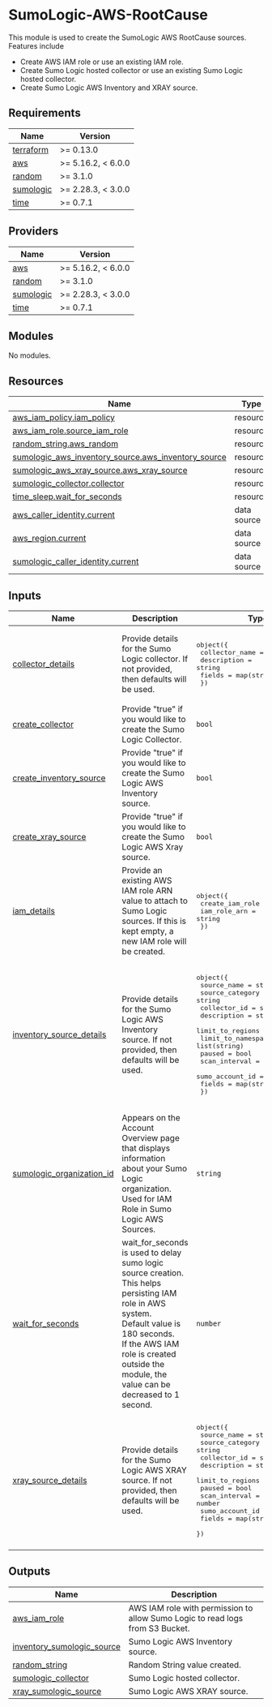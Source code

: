 # SumoLogic-AWS-RootCause

This module is used to create the SumoLogic AWS RootCause sources. Features include
- Create AWS IAM role or use an existing IAM role.
- Create Sumo Logic hosted collector or use an existing Sumo Logic hosted collector.
- Create Sumo Logic AWS Inventory and XRAY source.

## Requirements

| Name | Version |
|------|---------|
| <a name="requirement_terraform"></a> [terraform](#requirement\_terraform) | >= 0.13.0 |
| <a name="requirement_aws"></a> [aws](#requirement\_aws) | >= 5.16.2, < 6.0.0 |
| <a name="requirement_random"></a> [random](#requirement\_random) | >= 3.1.0 |
| <a name="requirement_sumologic"></a> [sumologic](#requirement\_sumologic) | >= 2.28.3, < 3.0.0 |
| <a name="requirement_time"></a> [time](#requirement\_time) | >= 0.7.1 |

## Providers

| Name | Version |
|------|---------|
| <a name="provider_aws"></a> [aws](#provider\_aws) | >= 5.16.2, < 6.0.0 |
| <a name="provider_random"></a> [random](#provider\_random) | >= 3.1.0 |
| <a name="provider_sumologic"></a> [sumologic](#provider\_sumologic) | >= 2.28.3, < 3.0.0 |
| <a name="provider_time"></a> [time](#provider\_time) | >= 0.7.1 |

## Modules

No modules.

## Resources

| Name | Type |
|------|------|
| [aws_iam_policy.iam_policy](https://registry.terraform.io/providers/hashicorp/aws/latest/docs/resources/iam_policy) | resource |
| [aws_iam_role.source_iam_role](https://registry.terraform.io/providers/hashicorp/aws/latest/docs/resources/iam_role) | resource |
| [random_string.aws_random](https://registry.terraform.io/providers/hashicorp/random/latest/docs/resources/string) | resource |
| [sumologic_aws_inventory_source.aws_inventory_source](https://registry.terraform.io/providers/SumoLogic/sumologic/latest/docs/resources/aws_inventory_source) | resource |
| [sumologic_aws_xray_source.aws_xray_source](https://registry.terraform.io/providers/SumoLogic/sumologic/latest/docs/resources/aws_xray_source) | resource |
| [sumologic_collector.collector](https://registry.terraform.io/providers/SumoLogic/sumologic/latest/docs/resources/collector) | resource |
| [time_sleep.wait_for_seconds](https://registry.terraform.io/providers/hashicorp/time/latest/docs/resources/sleep) | resource |
| [aws_caller_identity.current](https://registry.terraform.io/providers/hashicorp/aws/latest/docs/data-sources/caller_identity) | data source |
| [aws_region.current](https://registry.terraform.io/providers/hashicorp/aws/latest/docs/data-sources/region) | data source |
| [sumologic_caller_identity.current](https://registry.terraform.io/providers/SumoLogic/sumologic/latest/docs/data-sources/caller_identity) | data source |

## Inputs

| Name | Description | Type | Default | Required |
|------|-------------|------|---------|:--------:|
| <a name="input_collector_details"></a> [collector\_details](#input\_collector\_details) | Provide details for the Sumo Logic collector. If not provided, then defaults will be used. | <pre>object({<br>    collector_name = string<br>    description    = string<br>    fields         = map(string)<br>  })</pre> | <pre>{<br>  "collector_name": "SumoLogic RootCause Collector <Random ID>",<br>  "description": "This collector is created using Sumo Logic terraform AWS Root Cause module.",<br>  "fields": {}<br>}</pre> | no |
| <a name="input_create_collector"></a> [create\_collector](#input\_create\_collector) | Provide "true" if you would like to create the Sumo Logic Collector. | `bool` | n/a | yes |
| <a name="input_create_inventory_source"></a> [create\_inventory\_source](#input\_create\_inventory\_source) | Provide "true" if you would like to create the Sumo Logic AWS Inventory source. | `bool` | n/a | yes |
| <a name="input_create_xray_source"></a> [create\_xray\_source](#input\_create\_xray\_source) | Provide "true" if you would like to create the Sumo Logic AWS Xray source. | `bool` | n/a | yes |
| <a name="input_iam_details"></a> [iam\_details](#input\_iam\_details) | Provide an existing AWS IAM role ARN value to attach to Sumo Logic sources. If this is kept empty, a new IAM role will be created. | <pre>object({<br>    create_iam_role = bool<br>    iam_role_arn    = string<br>  })</pre> | <pre>{<br>  "create_iam_role": true,<br>  "iam_role_arn": null<br>}</pre> | no |
| <a name="input_inventory_source_details"></a> [inventory\_source\_details](#input\_inventory\_source\_details) | Provide details for the Sumo Logic AWS Inventory source. If not provided, then defaults will be used. | <pre>object({<br>    source_name         = string<br>    source_category     = string<br>    collector_id        = string<br>    description         = string<br>    limit_to_regions    = list(string)<br>    limit_to_namespaces = list(string)<br>    paused              = bool<br>    scan_interval       = number<br>    sumo_account_id     = number<br>    fields              = map(string)<br>  })</pre> | <pre>{<br>  "collector_id": "",<br>  "description": "This source is created using Sumo Logic terraform AWS RootCause module to collect AWS inventory metadata.",<br>  "fields": {},<br>  "limit_to_namespaces": [],<br>  "limit_to_regions": [],<br>  "paused": false,<br>  "scan_interval": 300000,<br>  "source_category": "Labs/inventory",<br>  "source_name": "Inventory Source",<br>  "sumo_account_id": 926226587429<br>}</pre> | no |
| <a name="input_sumologic_organization_id"></a> [sumologic\_organization\_id](#input\_sumologic\_organization\_id) | Appears on the Account Overview page that displays information about your Sumo Logic organization. Used for IAM Role in Sumo Logic AWS Sources. | `string` | n/a | yes |
| <a name="input_wait_for_seconds"></a> [wait\_for\_seconds](#input\_wait\_for\_seconds) | wait\_for\_seconds is used to delay sumo logic source creation. This helps persisting IAM role in AWS system.<br>        Default value is 180 seconds.<br>        If the AWS IAM role is created outside the module, the value can be decreased to 1 second. | `number` | `180` | no |
| <a name="input_xray_source_details"></a> [xray\_source\_details](#input\_xray\_source\_details) | Provide details for the Sumo Logic AWS XRAY source. If not provided, then defaults will be used. | <pre>object({<br>    source_name      = string<br>    source_category  = string<br>    collector_id     = string<br>    description      = string<br>    limit_to_regions = list(string)<br>    paused           = bool<br>    scan_interval    = number<br>    sumo_account_id  = number<br>    fields           = map(string)<br>  })</pre> | <pre>{<br>  "collector_id": "",<br>  "description": "This source is created using Sumo Logic terraform AWS RootCause module to collect AWS Xray metrics.",<br>  "fields": {},<br>  "limit_to_regions": [],<br>  "paused": false,<br>  "scan_interval": 300000,<br>  "source_category": "Labs/xray",<br>  "source_name": "Xray Source",<br>  "sumo_account_id": 926226587429<br>}</pre> | no |

## Outputs

| Name | Description |
|------|-------------|
| <a name="output_aws_iam_role"></a> [aws\_iam\_role](#output\_aws\_iam\_role) | AWS IAM role with permission to allow Sumo Logic to read logs from S3 Bucket. |
| <a name="output_inventory_sumologic_source"></a> [inventory\_sumologic\_source](#output\_inventory\_sumologic\_source) | Sumo Logic AWS Inventory source. |
| <a name="output_random_string"></a> [random\_string](#output\_random\_string) | Random String value created. |
| <a name="output_sumologic_collector"></a> [sumologic\_collector](#output\_sumologic\_collector) | Sumo Logic hosted collector. |
| <a name="output_xray_sumologic_source"></a> [xray\_sumologic\_source](#output\_xray\_sumologic\_source) | Sumo Logic AWS XRAY source. |
